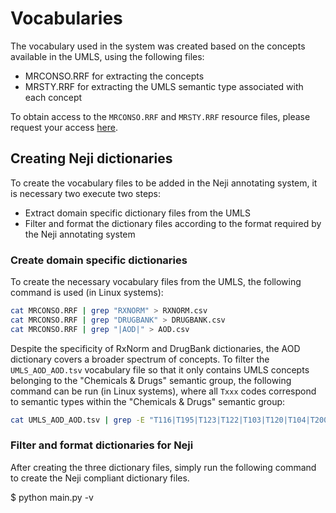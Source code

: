 # Vocabularies

The vocabulary used in the system was created based on the concepts available in the UMLS, using the following files:

- MRCONSO.RRF for extracting the concepts
- MRSTY.RRF for extracting the UMLS semantic type associated with each concept

To obtain access to the `MRCONSO.RRF` and `MRSTY.RRF` resource files, please request your access [here](https://www.nlm.nih.gov/research/umls/index.html).

## Creating Neji dictionaries

To create the vocabulary files to be added in the Neji annotating system, it is necessary two execute two steps:
- Extract domain specific dictionary files from the UMLS
- Filter and format the dictionary files according to the format required by the Neji annotating system

### Create domain specific dictionaries
To create the necessary vocabulary files from the UMLS, the following command is used (in Linux systems):
```sh
cat MRCONSO.RRF | grep "RXNORM" > RXNORM.csv
cat MRCONSO.RRF | grep "DRUGBANK" > DRUGBANK.csv
cat MRCONSO.RRF | grep "|AOD|" > AOD.csv
```

Despite the specificity of RxNorm and DrugBank dictionaries, the AOD dictionary covers a broader spectrum of concepts. To filter the `UMLS_AOD_AOD.tsv` vocabulary file so that it only contains UMLS concepts belonging to the "Chemicals & Drugs" semantic group, the following command can be run (in Linux systems), where all `Txxx` codes correspond to semantic types within the "Chemicals & Drugs" semantic group:
```sh
cat UMLS_AOD_AOD.tsv | grep -E "T116|T195|T123|T122|T103|T120|T104|T200|T196|T126|T131|T125|T129|T130|T197|T114|T109|T121|T192|T127" > UMLS_AOD_AOD_filtered.tsv
```

### Filter and format dictionaries for Neji

After creating the three dictionary files, simply run the following command to create the Neji compliant dictionary files.

  $ python main.py -v
  
